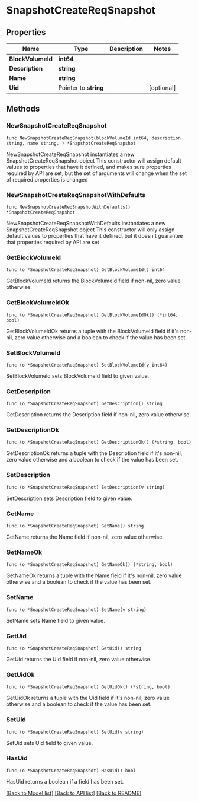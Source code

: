 # SnapshotCreateReqSnapshot

## Properties

Name | Type | Description | Notes
------------ | ------------- | ------------- | -------------
**BlockVolumeId** | **int64** |  | 
**Description** | **string** |  | 
**Name** | **string** |  | 
**Uid** | Pointer to **string** |  | [optional] 

## Methods

### NewSnapshotCreateReqSnapshot

`func NewSnapshotCreateReqSnapshot(blockVolumeId int64, description string, name string, ) *SnapshotCreateReqSnapshot`

NewSnapshotCreateReqSnapshot instantiates a new SnapshotCreateReqSnapshot object
This constructor will assign default values to properties that have it defined,
and makes sure properties required by API are set, but the set of arguments
will change when the set of required properties is changed

### NewSnapshotCreateReqSnapshotWithDefaults

`func NewSnapshotCreateReqSnapshotWithDefaults() *SnapshotCreateReqSnapshot`

NewSnapshotCreateReqSnapshotWithDefaults instantiates a new SnapshotCreateReqSnapshot object
This constructor will only assign default values to properties that have it defined,
but it doesn't guarantee that properties required by API are set

### GetBlockVolumeId

`func (o *SnapshotCreateReqSnapshot) GetBlockVolumeId() int64`

GetBlockVolumeId returns the BlockVolumeId field if non-nil, zero value otherwise.

### GetBlockVolumeIdOk

`func (o *SnapshotCreateReqSnapshot) GetBlockVolumeIdOk() (*int64, bool)`

GetBlockVolumeIdOk returns a tuple with the BlockVolumeId field if it's non-nil, zero value otherwise
and a boolean to check if the value has been set.

### SetBlockVolumeId

`func (o *SnapshotCreateReqSnapshot) SetBlockVolumeId(v int64)`

SetBlockVolumeId sets BlockVolumeId field to given value.


### GetDescription

`func (o *SnapshotCreateReqSnapshot) GetDescription() string`

GetDescription returns the Description field if non-nil, zero value otherwise.

### GetDescriptionOk

`func (o *SnapshotCreateReqSnapshot) GetDescriptionOk() (*string, bool)`

GetDescriptionOk returns a tuple with the Description field if it's non-nil, zero value otherwise
and a boolean to check if the value has been set.

### SetDescription

`func (o *SnapshotCreateReqSnapshot) SetDescription(v string)`

SetDescription sets Description field to given value.


### GetName

`func (o *SnapshotCreateReqSnapshot) GetName() string`

GetName returns the Name field if non-nil, zero value otherwise.

### GetNameOk

`func (o *SnapshotCreateReqSnapshot) GetNameOk() (*string, bool)`

GetNameOk returns a tuple with the Name field if it's non-nil, zero value otherwise
and a boolean to check if the value has been set.

### SetName

`func (o *SnapshotCreateReqSnapshot) SetName(v string)`

SetName sets Name field to given value.


### GetUid

`func (o *SnapshotCreateReqSnapshot) GetUid() string`

GetUid returns the Uid field if non-nil, zero value otherwise.

### GetUidOk

`func (o *SnapshotCreateReqSnapshot) GetUidOk() (*string, bool)`

GetUidOk returns a tuple with the Uid field if it's non-nil, zero value otherwise
and a boolean to check if the value has been set.

### SetUid

`func (o *SnapshotCreateReqSnapshot) SetUid(v string)`

SetUid sets Uid field to given value.

### HasUid

`func (o *SnapshotCreateReqSnapshot) HasUid() bool`

HasUid returns a boolean if a field has been set.


[[Back to Model list]](../README.md#documentation-for-models) [[Back to API list]](../README.md#documentation-for-api-endpoints) [[Back to README]](../README.md)


